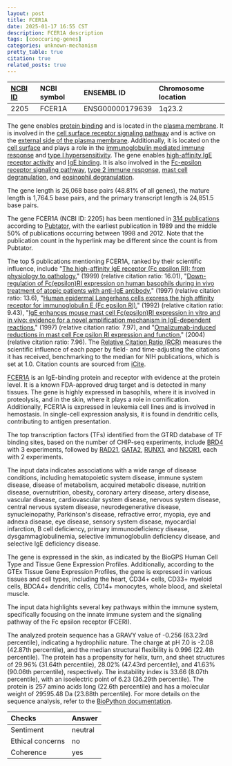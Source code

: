 ```yaml
---
layout: post
title: FCER1A
date: 2025-01-17 16:55 CST
description: FCER1A description
tags: [cooccuring-genes]
categories: unknown-mechanism
pretty_table: true
citation: true
related_posts: true
---
```




| [NCBI ID](https://www.ncbi.nlm.nih.gov/gene/2205) | NCBI symbol | ENSEMBL ID | Chromosome location |
| :-------- | :------- | :-------- | :------- |
| 2205  | FCER1A | ENSG00000179639 | 1q23.2 |



The gene enables [protein binding](https://amigo.geneontology.org/amigo/term/GO:0005515) and is located in the [plasma membrane](https://amigo.geneontology.org/amigo/term/GO:0005886). It is involved in the [cell surface receptor signaling pathway](https://amigo.geneontology.org/amigo/term/GO:0007166) and is active on the [external side of the plasma membrane](https://amigo.geneontology.org/amigo/term/GO:0009897). Additionally, it is located on the [cell surface](https://amigo.geneontology.org/amigo/term/GO:0009986) and plays a role in the [immunoglobulin mediated immune response](https://amigo.geneontology.org/amigo/term/GO:0016064) and [type I hypersensitivity](https://amigo.geneontology.org/amigo/term/GO:0016068). The gene enables [high-affinity IgE receptor activity](https://amigo.geneontology.org/amigo/term/GO:0019768) and [IgE binding](https://amigo.geneontology.org/amigo/term/GO:0019863). It is also involved in the [Fc-epsilon receptor signaling pathway](https://amigo.geneontology.org/amigo/term/GO:0038095), [type 2 immune response](https://amigo.geneontology.org/amigo/term/GO:0042092), [mast cell degranulation](https://amigo.geneontology.org/amigo/term/GO:0043303), and [eosinophil degranulation](https://amigo.geneontology.org/amigo/term/GO:0043308).


The gene length is 26,068 base pairs (48.81% of all genes), the mature length is 1,764.5 base pairs, and the primary transcript length is 24,851.5 base pairs.


The gene FCER1A (NCBI ID: 2205) has been mentioned in [314 publications](https://pubmed.ncbi.nlm.nih.gov/?term=%22FCER1A%22) according to [Pubtator](https://academic.oup.com/nar/article/47/W1/W587/5494727), with the earliest publication in 1989 and the middle 50% of publications occurring between 1998 and 2012. Note that the publication count in the hyperlink may be different since the count is from Pubtator.


The top 5 publications mentioning FCER1A, ranked by their scientific influence, include "[The high-affinity IgE receptor (Fc epsilon RI): from physiology to pathology.](https://pubmed.ncbi.nlm.nih.gov/10358778)" (1999) (relative citation ratio: 16.01), "[Down-regulation of Fc(epsilon)RI expression on human basophils during in vivo treatment of atopic patients with anti-IgE antibody.](https://pubmed.ncbi.nlm.nih.gov/9013989)" (1997) (relative citation ratio: 13.6), "[Human epidermal Langerhans cells express the high affinity receptor for immunoglobulin E (Fc epsilon RI).](https://pubmed.ncbi.nlm.nih.gov/1533242)" (1992) (relative citation ratio: 9.43), "[IgE enhances mouse mast cell Fc(epsilon)RI expression in vitro and in vivo: evidence for a novel amplification mechanism in IgE-dependent reactions.](https://pubmed.ncbi.nlm.nih.gov/9034145)" (1997) (relative citation ratio: 7.97), and "[Omalizumab-induced reductions in mast cell Fce psilon RI expression and function.](https://pubmed.ncbi.nlm.nih.gov/15356552)" (2004) (relative citation ratio: 7.96). The [Relative Citation Ratio (RCR)](https://journals.plos.org/plosbiology/article?id=10.1371/journal.pbio.1002541) measures the scientific influence of each paper by field- and time-adjusting the citations it has received, benchmarking to the median for NIH publications, which is set at 1.0. Citation counts are sourced from [iCite](https://icite.od.nih.gov).


[FCER1A](https://www.proteinatlas.org/ENSG00000179639-FCER1A) is an IgE-binding protein and receptor with evidence at the protein level. It is a known FDA-approved drug target and is detected in many tissues. The gene is highly expressed in basophils, where it is involved in proteolysis, and in the skin, where it plays a role in cornification. Additionally, FCER1A is expressed in leukemia cell lines and is involved in hemostasis. In single-cell expression analysis, it is found in dendritic cells, contributing to antigen presentation.


The top transcription factors (TFs) identified from the GTRD database of TF binding sites, based on the number of CHIP-seq experiments, include [BRD4](https://www.ncbi.nlm.nih.gov/gene/23476) with 3 experiments, followed by [RAD21](https://www.ncbi.nlm.nih.gov/gene/5885), [GATA2](https://www.ncbi.nlm.nih.gov/gene/2624), [RUNX1](https://www.ncbi.nlm.nih.gov/gene/861), and [NCOR1](https://www.ncbi.nlm.nih.gov/gene/9611), each with 2 experiments.



The input data indicates associations with a wide range of disease conditions, including hematopoietic system disease, immune system disease, disease of metabolism, acquired metabolic disease, nutrition disease, overnutrition, obesity, coronary artery disease, artery disease, vascular disease, cardiovascular system disease, nervous system disease, central nervous system disease, neurodegenerative disease, synucleinopathy, Parkinson's disease, refractive error, myopia, eye and adnexa disease, eye disease, sensory system disease, myocardial infarction, B cell deficiency, primary immunodeficiency disease, dysgammaglobulinemia, selective immunoglobulin deficiency disease, and selective IgE deficiency disease.



The gene is expressed in the skin, as indicated by the BioGPS Human Cell Type and Tissue Gene Expression Profiles. Additionally, according to the GTEx Tissue Gene Expression Profiles, the gene is expressed in various tissues and cell types, including the heart, CD34+ cells, CD33+ myeloid cells, BDCA4+ dendritic cells, CD14+ monocytes, whole blood, and skeletal muscle.


The input data highlights several key pathways within the immune system, specifically focusing on the innate immune system and the signaling pathway of the Fc epsilon receptor (FCERI).



The analyzed protein sequence has a GRAVY value of -0.256 (63.23rd percentile), indicating a hydrophilic nature. The charge at pH 7.0 is -2.08 (42.87th percentile), and the median structural flexibility is 0.996 (22.4th percentile). The protein has a propensity for helix, turn, and sheet structures of 29.96% (31.64th percentile), 28.02% (47.43rd percentile), and 41.63% (90.06th percentile), respectively. The instability index is 33.66 (8.07th percentile), with an isoelectric point of 6.23 (36.29th percentile). The protein is 257 amino acids long (22.6th percentile) and has a molecular weight of 29595.48 Da (23.88th percentile). For more details on the sequence analysis, refer to the [BioPython documentation](https://biopython.org/docs/1.75/api/Bio.SeqUtils.ProtParam.html).





| Checks    | Answer |
| :-------- | :------- |
| Sentiment  | neutral   |
| Ethical concerns | no     |
| Coherence    | yes    |